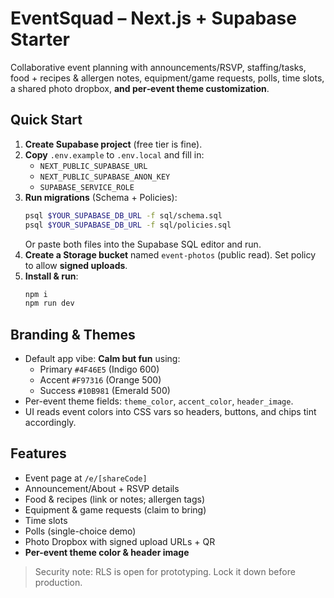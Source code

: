 
# EventSquad – Next.js + Supabase Starter

Collaborative event planning with announcements/RSVP, staffing/tasks, food + recipes & allergen notes, equipment/game requests, polls, time slots, a shared photo dropbox, **and per‑event theme customization**.

## Quick Start

1. **Create Supabase project** (free tier is fine).
2. **Copy** `.env.example` to `.env.local` and fill in:
   - `NEXT_PUBLIC_SUPABASE_URL`
   - `NEXT_PUBLIC_SUPABASE_ANON_KEY`
   - `SUPABASE_SERVICE_ROLE`
3. **Run migrations** (Schema + Policies):
   ```bash
   psql $YOUR_SUPABASE_DB_URL -f sql/schema.sql
   psql $YOUR_SUPABASE_DB_URL -f sql/policies.sql
   ```
   Or paste both files into the Supabase SQL editor and run.
4. **Create a Storage bucket** named `event-photos` (public read). Set policy to allow **signed uploads**.
5. **Install & run**:
   ```bash
   npm i
   npm run dev
   ```

## Branding & Themes

- Default app vibe: **Calm but fun** using:
  - Primary `#4F46E5` (Indigo 600)
  - Accent `#F97316` (Orange 500)
  - Success `#10B981` (Emerald 500)
- Per-event theme fields: `theme_color`, `accent_color`, `header_image`.
- UI reads event colors into CSS vars so headers, buttons, and chips tint accordingly.

## Features
- Event page at `/e/[shareCode]`
- Announcement/About + RSVP details
- Food & recipes (link or notes; allergen tags)
- Equipment & game requests (claim to bring)
- Time slots
- Polls (single-choice demo)
- Photo Dropbox with signed upload URLs + QR
- **Per-event theme color & header image**

> Security note: RLS is open for prototyping. Lock it down before production.
